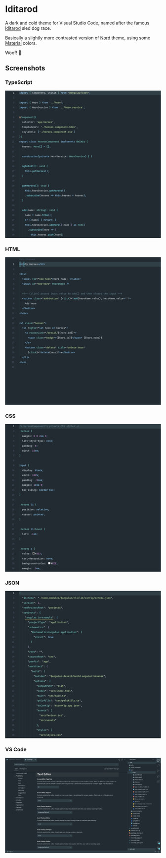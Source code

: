 # Iditarod

A dark and cold theme for Visual Studio Code, named after the famous [Iditarod](https://iditarod.com/) sled dog race.

Basically a slightly more contrasted version of [Nord](https://www.nordtheme.com) theme, using some [Material](https://material.io/) colors.

Woof! 🐺

## Screenshots

### TypeScript

![Iditarod: TypeScript](assets/iditarod-ts.png)

### HTML

![Iditarod: HTML](assets/iditarod-html.png)

### CSS

![Iditarod: CSS](assets/iditarod-css.png)

### JSON

![Iditarod: JSON](assets/iditarod-json.png)

### VS Code

![Iditarod: TypeScript](assets/iditarod-vscode.png)
